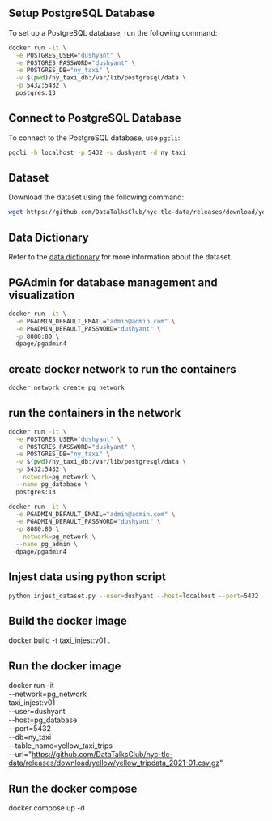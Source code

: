 ## Setup PostgreSQL Database

To set up a PostgreSQL database, run the following command:

```bash
docker run -it \
  -e POSTGRES_USER="dushyant" \
  -e POSTGRES_PASSWORD="dushyant" \
  -e POSTGRES_DB="ny_taxi" \
  -v $(pwd)/ny_taxi_db:/var/lib/postgresql/data \
  -p 5432:5432 \
  postgres:13
```

## Connect to PostgreSQL Database

To connect to the PostgreSQL database, use `pgcli`:

```bash
pgcli -h localhost -p 5432 -u dushyant -d ny_taxi
```

## Dataset

Download the dataset using the following command:

```bash
wget https://github.com/DataTalksClub/nyc-tlc-data/releases/download/yellow/yellow_tripdata_2021-01.csv.gz
```

## Data Dictionary

Refer to the [data dictionary](https://www.nyc.gov/assets/tlc/downloads/pdf/data_dictionary_trip_records_yellow.pdf) for more information about the dataset.


## PGAdmin for database management and visualization

```bash
docker run -it \
  -e PGADMIN_DEFAULT_EMAIL="admin@admin.com" \
  -e PGADMIN_DEFAULT_PASSWORD="dushyant" \
  -p 8080:80 \
  dpage/pgadmin4
```

## create docker network to run the containers

```bash
docker network create pg_network
```

## run the containers in the network

```bash
docker run -it \
  -e POSTGRES_USER="dushyant" \
  -e POSTGRES_PASSWORD="dushyant" \
  -e POSTGRES_DB="ny_taxi" \
  -v $(pwd)/ny_taxi_db:/var/lib/postgresql/data \
  -p 5432:5432 \
  --network=pg_network \
  --name pg_database \
  postgres:13
```

```bash
docker run -it \
  -e PGADMIN_DEFAULT_EMAIL="admin@admin.com" \
  -e PGADMIN_DEFAULT_PASSWORD="dushyant" \
  -p 8080:80 \
  --network=pg_network \
  --name pg_admin \
  dpage/pgadmin4
```

## Injest data using python script

```bash
python injest_dataset.py --user=dushyant --host=localhost --port=5432 --db=ny_taxi --table_name=yellow_taxi_trips --url="https://github.com/DataTalksClub/nyc-tlc-data/releases/download/yellow/yellow_tripdata_2021-01.csv.gz"
```

## Build the docker image
docker build -t taxi_injest:v01 .

## Run the docker image
docker run -it \
  --network=pg_network \
  taxi_injest:v01 \
  --user=dushyant \
  --host=pg_database \
  --port=5432 \
  --db=ny_taxi \
  --table_name=yellow_taxi_trips \
  --url="https://github.com/DataTalksClub/nyc-tlc-data/releases/download/yellow/yellow_tripdata_2021-01.csv.gz"

## Run the docker compose
docker compose up -d